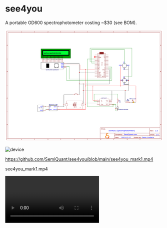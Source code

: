 # see4you


A portable OD600 spectrophotometer costing ~$30 (see BOM).


![schematic](Schematic_see4you.png)


![device](see4you_mark1.png)


https://github.com/SemiQuant/see4you/blob/main/see4you_mark1.mp4

see4you_mark1.mp4


![sdfsdf](see4you_mark1.mp4)